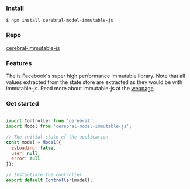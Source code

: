 ### Install
`$ npm install cerebral-model-immutable-js`

### Repo
[cerebral-immutable-js](https://github.com/christianalfoni/cerebral-immutable-js)

### Features
The is Facebook's super high performance immutable library. Note that all values extracted from the state store are extracted as they would be with
immutable-js. Read more about immutable-js at the [webpage](https://facebook.github.io/immutable-js/).

### Get started

```javascript

import Controller from 'cerebral';
import Model from 'cerebral-model-immutable-js';

// The initial state of the application
const model = Model({
  isLoading: false,
  user: null,
  error: null
});

// Instantiate the controller
export default Controller(model);
```

